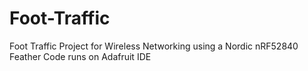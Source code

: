 # Foot-Traffic
 Foot Traffic Project for Wireless Networking using a Nordic nRF52840 Feather
 Code runs on Adafruit IDE
